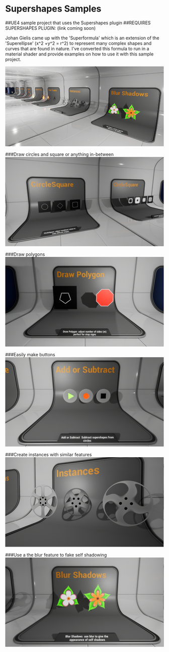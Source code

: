 # Supershapes Samples

##UE4 sample project that uses the Supershapes plugin
##REQUIRES SUPERSHAPES PLUGIN: (link coming soon)

Johan Gielis came up with the 'Superformula' which is an extension of the 'Superellipse' (x^2 +y^2 = r^2) to represent many complex shapes and curves that are found in nature. I've converted this formula to run in a material shader and provide examples on how to use it with this sample project. 

![Featured](/assets/Featured.png)


###Draw circles and square or anything in-between
![CircleSquare](/assets/CircleSquare.PNG)


###Draw polygons
![polygon](/assets/polygon.png)

###Easily make buttons
![AddSub](/assets/AddSub.png)

###Create instances with similar features
![wheelinstances](/assets/wheelinstances.png)


###Use a the blur feature to fake self shadowing
![flowers](/assets/flowers.png)

